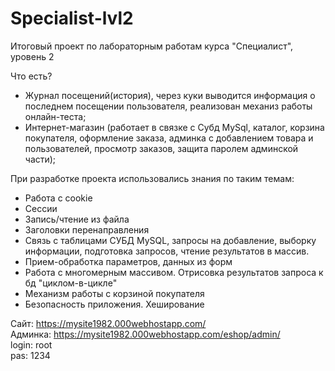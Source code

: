 # Specialist-lvl2
Итоговый проект по лабораторным работам курса "Специалист", уровень 2 <br>

Что есть? <br>
<ul>
<li>Журнал посещений(история), через куки выводится информация о последнем посещении пользователя,
реализован механиз работы онлайн-теста;<br></li>
<li>Интернет-магазин (работает в связке с Субд MySql, каталог, корзина покупателя, оформление заказа, админка с добавлением товара
 и пользователей, просмотр заказов, защита паролем админской части);<br></li>
</ul>

При разработке проекта использовались знания по таким темам:
<ul>
<li>Работа с cookie</li>
<li>Сессии</li>
<li>Запись/чтение из файла</li>
<li>Заголовки перенаправления</li>
<li>Связь с таблицами СУБД MySQL, запросы на добавление, выборку информации, подготовка запросов, чтение результатов в массив.</li>
<li>Прием-обработка параметров, данных из форм</li>
<li>Работа с многомерным массивом. Отрисовка результатов запроса к бд "циклом-в-цикле"</li>
<li>Механизм работы с корзиной покупателя</li>
<li>Безопасность приложения. Хеширование</li>  
</ul>

Сайт: https://mysite1982.000webhostapp.com/<br>
Админка: https://mysite1982.000webhostapp.com/eshop/admin/<br>
login: root<br>
pas: 1234<br>
